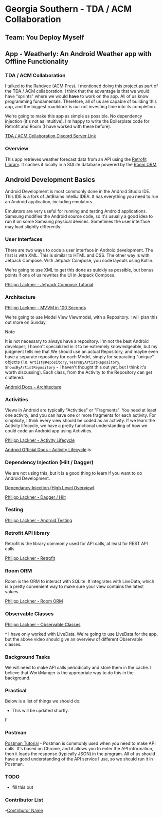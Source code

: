 # Georgia Southern - TDA / ACM Collaboration
## Team: You Deploy Myself 
## App - Weatherly: An Android Weather app with Offline Functionality

### TDA / ACM Collaboration

I talked to the Rahdyce (ACM Pres). I mentioned doing this project as part of the TDA / ACM collaboration. I think that the advantage
is that we would have "sprints" where we would **have** to work on the app. All of us know programming fundamentals. Therefore, all of us
are capable of building this app, and the biggest roadblock is our not investing time into its completion.

We're going to make this app as simple as possible. No dependency injection (it's not as intuitive). I'm happy to write the Boilerplate code for Retrofit and Room (I have worked with these before). 

[TDA / ACM Collaboration Discord Server Link](https://discord.gg/ZBbnnvs6)

### Overview

This app retrieves weather forecast data from an API using the [Retrofit Library](https://square.github.io/retrofit/). It caches it locally in a SQLite database powered by the [Room ORM](https://developer.android.com/training/data-storage/room);

## Android Development Basics

Android Development is most commonly done in the Android Studio IDE. This IDE is a fork of JetBrains IntelliJ IDEA.
It has everything you need to run an Android application, including emulators.

Emulators are very useful for running and testing Android applications. Samsung modifies the Android source code, so it's usually
a good idea to run it on some Samsung physical devices. Sometimes the user interface may load slightly differently.

### User Interfaces

There are two ways to code a user interface in Android development. The first is with XML. This is similar to HTML and CSS.
The other way is with Jetpack Compose. With Jetpack Compose, you code layouts using Kotlin. 

We're going to use XML to get this done as quickly as possible, but bonus points if one of us rewrites the UI in Jetpack Compose.

[Philipp Lackner - Jetpack Compose Tutorial](https://www.youtube.com/watch?v=6_wK_Ud8--0)

### Architecture

[Philipp Lackner - MVVM in 100 Seconds](https://www.youtube.com/watch?v=-xTqfilaYow)

We're going to use Model View Viewmodel, with a Repository. I will plan this out more on Sunday.

>[!NOTE]
>It is not necessary to always have a repository. I'm not the best Android developer; I haven't specialized in it to be extremely knowledgeable, but my judgment tells me that
We should use an actual Repository, and maybe even have a separate repository for each Model, simply for separating "unique" objects (i.e. `ArtistsRepository`, `YearsByArtistRepository`, `ShowsByArtistRepository` - I haven't thought this out yet, but I think it's worth discussing). Each class, from the Activity to the Repository can get cluttered.

[Android Docs - Architecture](https://developer.android.com/topic/architecture)

### Activities

Views in Android are typically "Activities" or "Fragments". You need at least one activity, and you can have one or more fragments for
each activity. For simplicity, I think every view should be coded as an activity. If we learn the Activity lifecycle, we have a pretty functional understanding of how we could code an Android app using Activities.

[Philipp Lackner - Activity Lifecycle](https://www.youtube.com/watch?v=SJw3Nu_h8kk)

[Android Official Docs - Activity Lifecycle](https://developer.android.com/guide/components/activities/activity-lifecycle) is

### Dependency Injection (Hilt / Dagger)

We are not using this, but it is a good thing to learn if you want to do Android Development. 

[Dependancy Injection (High Level Overview)](https://www.youtube.com/watch?v=tYZd8hserms)

[Philipp Lackner - Dagger / Hilt](https://www.youtube.com/watch?v=bbMsuI2p1DQ)

### Testing

[Philipp Lackner - Android Testing](https://www.youtube.com/watch?v=nDCCwyS0_MQ)

### Retrofit API library 

Retrofit is the library commonly used for API calls, at least for REST API calls. 

[Philipp Lackner - Retrofit](https://www.youtube.com/watch?v=t6Sql3WMAnk)

### Room ORM

Room is the ORM to interact with SQLite. It integrates with LiveData, which is a pretty convenient way to make sure your view contains
the latest values. 

[Philipp Lackner - Room ORM](https://www.youtube.com/watch?v=bOd3wO0uFr8)

### Observable Classes

[Philipp Lackner - Observable Classes](https://www.youtube.com/watch?v=6Jc6-INantQ)

^ I have only worked with LiveData. We're going to use LiveData for the app, but the above video should give an overview of different Observable classes.

### Background Tasks

We will need to make API calls periodically and store them in the cache. I believe that WorkManger is the appropriate way to do this in the background.

### Practical

Below is a list of things we should do:

- This will be updated shortly.

I'

### Postman

[Postman Tutorial](https://www.youtube.com/watch?v=CLG0ha_a0q8) - Postman is commonly used when you need to make API calls. It's based on Chrome, and it allows you to enter the API information, then it loads the response (typically JSON) in the program. All of us should have a good understanding of the API service I use, so we should run it in Postman.

### TODO
- fill this out

### Contributor List
-[Contributor Name](https://github.com)

